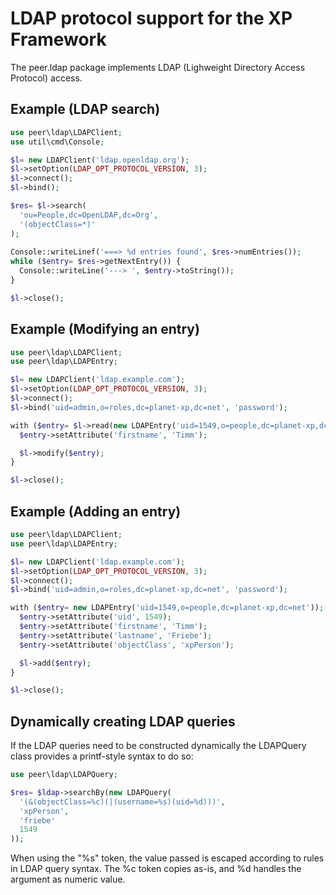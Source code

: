 LDAP protocol support for the XP Framework
========================================================================

The peer.ldap package implements LDAP (Lighweight Directory Access 
Protocol) access.

Example (LDAP search)
---------------------

```php
use peer\ldap\LDAPClient;
use util\cmd\Console;

$l= new LDAPClient('ldap.openldap.org');
$l->setOption(LDAP_OPT_PROTOCOL_VERSION, 3);
$l->connect();
$l->bind();

$res= $l->search(
  'ou=People,dc=OpenLDAP,dc=Org', 
  '(objectClass=*)'
);
  
Console::writeLinef('===> %d entries found', $res->numEntries());
while ($entry= $res->getNextEntry()) {
  Console::writeLine('---> ', $entry->toString());
}

$l->close();
```

Example (Modifying an entry)
----------------------------

```php
use peer\ldap\LDAPClient;
use peer\ldap\LDAPEntry;

$l= new LDAPClient('ldap.example.com');
$l->setOption(LDAP_OPT_PROTOCOL_VERSION, 3);
$l->connect();
$l->bind('uid=admin,o=roles,dc=planet-xp,dc=net', 'password');

with ($entry= $l->read(new LDAPEntry('uid=1549,o=people,dc=planet-xp,dc=net'))); {
  $entry->setAttribute('firstname', 'Timm');

  $l->modify($entry);
}

$l->close();
```

Example (Adding an entry)
-------------------------

```php
use peer\ldap\LDAPClient;
use peer\ldap\LDAPEntry;

$l= new LDAPClient('ldap.example.com');
$l->setOption(LDAP_OPT_PROTOCOL_VERSION, 3);
$l->connect();
$l->bind('uid=admin,o=roles,dc=planet-xp,dc=net', 'password');

with ($entry= new LDAPEntry('uid=1549,o=people,dc=planet-xp,dc=net')); {
  $entry->setAttribute('uid', 1549);
  $entry->setAttribute('firstname', 'Timm');
  $entry->setAttribute('lastname', 'Friebe');
  $entry->setAttribute('objectClass', 'xpPerson');

  $l->add($entry);
}

$l->close();
```

Dynamically creating LDAP queries
---------------------------------
If the LDAP queries need to be constructed dynamically the LDAPQuery
class provides a printf-style syntax to do so:

```php
use peer\ldap\LDAPQuery;

$res= $ldap->searchBy(new LDAPQuery(
  '(&(objectClass=%c)(|(username=%s)(uid=%d)))',
  'xpPerson',
  'friebe'
  1549
));
```

When using the "%s" token, the value passed is escaped according to 
rules in LDAP query syntax. The %c token copies as-is, and %d handles
the argument as numeric value.
